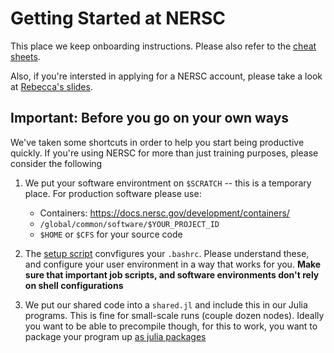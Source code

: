 # Getting Started at NERSC

This place we keep onboarding instructions. Please also refer to the [cheat sheets](../help/).

Also, if you're intersted in applying for a NERSC account, please take a look at [Rebecca's slides](../help/NERSC%20Education%20Resources.pdf).

## Important: Before you go on your own ways

We've taken some shortcuts in order to help you start being productive quickly. If you're using NERSC for more than just training purposes, please consider the following

1. We put your software environtment on `$SCRATCH` -- this is a temporary place. For production software please use:
   - Containers: https://docs.nersc.gov/development/containers/
   - `/global/common/software/$YOUR_PROJECT_ID`
   - `$HOME` or `$CFS` for your source code

2. The [setup script](../setup.sh) convfigures your `.bashrc`. Please understand these, and configure your user environment in a way that works for you. **Make sure that important job scripts, and software environments don't rely on shell configurations**

3. We put our shared code into a `shared.jl` and include this in our Julia programs. This is fine for small-scale runs (couple dozen nodes). Ideally you want to be able to precompile though, for this to work, you want to package your program up [as julia packages](https://pkgdocs.julialang.org/v1/creating-packages/)
